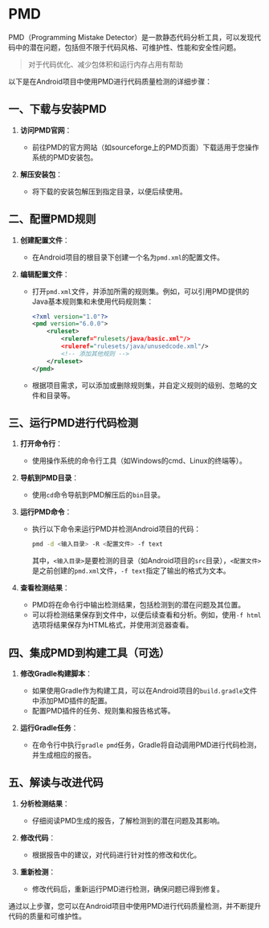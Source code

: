# PMD

PMD（Programming Mistake Detector）是一款静态代码分析工具，可以发现代码中的潜在问题，包括但不限于代码风格、可维护性、性能和安全性问题。
>对于代码优化、减少包体积和运行内存占用有帮助

以下是在Android项目中使用PMD进行代码质量检测的详细步骤：

## 一、下载与安装PMD

1. **访问PMD官网**：
   - 前往PMD的官方网站（如sourceforge上的PMD页面）下载适用于您操作系统的PMD安装包。

2. **解压安装包**：
   - 将下载的安装包解压到指定目录，以便后续使用。

## 二、配置PMD规则

1. **创建配置文件**：
   - 在Android项目的根目录下创建一个名为`pmd.xml`的配置文件。

2. **编辑配置文件**：
   - 打开`pmd.xml`文件，并添加所需的规则集。例如，可以引用PMD提供的Java基本规则集和未使用代码规则集：

     ```xml
     <?xml version="1.0"?>
     <pmd version="6.0.0">
         <ruleset>
             <ruleref="rulesets/java/basic.xml"/>
             <ruleref="rulesets/java/unusedcode.xml"/>
             <!-- 添加其他规则 -->
         </ruleset>
     </pmd>
     ```

   - 根据项目需求，可以添加或删除规则集，并自定义规则的级别、忽略的文件和目录等。

## 三、运行PMD进行代码检测

1. **打开命令行**：
   - 使用操作系统的命令行工具（如Windows的cmd、Linux的终端等）。

2. **导航到PMD目录**：
   - 使用`cd`命令导航到PMD解压后的`bin`目录。

3. **运行PMD命令**：
   - 执行以下命令来运行PMD并检测Android项目的代码：

     ```bash
     pmd -d <输入目录> -R <配置文件> -f text
     ```

     其中，`<输入目录>`是要检测的目录（如Android项目的`src`目录），`<配置文件>`是之前创建的`pmd.xml`文件，`-f text`指定了输出的格式为文本。

4. **查看检测结果**：
   - PMD将在命令行中输出检测结果，包括检测到的潜在问题及其位置。
   - 可以将检测结果保存到文件中，以便后续查看和分析。例如，使用`-f html`选项将结果保存为HTML格式，并使用浏览器查看。

## 四、集成PMD到构建工具（可选）

1. **修改Gradle构建脚本**：
   - 如果使用Gradle作为构建工具，可以在Android项目的`build.gradle`文件中添加PMD插件的配置。
   - 配置PMD插件的任务、规则集和报告格式等。

2. **运行Gradle任务**：
   - 在命令行中执行`gradle pmd`任务，Gradle将自动调用PMD进行代码检测，并生成相应的报告。

## 五、解读与改进代码

1. **分析检测结果**：
   - 仔细阅读PMD生成的报告，了解检测到的潜在问题及其影响。

2. **修改代码**：
   - 根据报告中的建议，对代码进行针对性的修改和优化。

3. **重新检测**：
   - 修改代码后，重新运行PMD进行检测，确保问题已得到修复。

通过以上步骤，您可以在Android项目中使用PMD进行代码质量检测，并不断提升代码的质量和可维护性。
